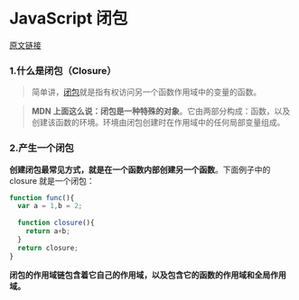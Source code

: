 # JavaScript 闭包

[原文链接](https://segmentfault.com/a/1190000006875662)
### 1.什么是闭包（Closure）
> 简单讲，[闭包](https://developer.mozilla.org/zh-CN/docs/Web/JavaScript/Closures)就是指有权访问另一个函数作用域中的变量的函数。

> **MDN 上面这么说：闭包是一种特殊的对象**。它由两部分构成：函数，以及创建该函数的环境。环境由闭包创建时在作用域中的任何局部变量组成。

### 2.产生一个闭包
**创建闭包最常见方式，就是在一个函数内部创建另一个函数**。下面例子中的 closure 就是一个闭包：

```JavaScript
function func(){
  var a = 1,b = 2;
  
  function closure(){
    return a+b;
  }
  return closure;
}
```
**闭包的作用域链包含着它自己的作用域，以及包含它的函数的作用域和全局作用域。**